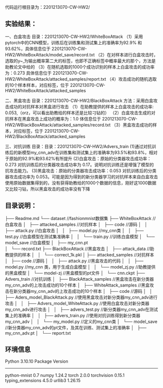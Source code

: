 代码运行根目录为：2201213070-CW-HW2/

## 实验结果：
一、白盒攻击
目录：2201213070-CW-HW2/WhiteBoxAttack
（1）采用pytorch中的CNN模型，训练后在训练集和测试集上的准确率为92.9% 和 93.62%，具体信息位于 2201213070-CW-HW2/WhiteBoxAttack/model_save/record.txt
（2）在对样本进行白盒攻击时，选取的y~,为输出概率第二大的标签，也即不正确标签中概率最大的那个，方法是助教论文中给的
（3）在随机选取的1000个成功识别的样本上白盒攻击的成功率为：0.273 具体信息位于 2201213070-CW-HW2/WhiteBoxAttack/attacked_samples/report.txt
（4）攻击成功的随机选取的10个样本样本，对应标签，位于 2201213070-CW-HW2/WhiteBoxAttack/attacked_samples 

二、黑盒攻击
目录：2201213070-CW-HW2/BlackBoxAttack
方法：采用白盒攻击成功的对抗样本对黑盒进行攻击
（1）在助教提供的样本上白盒攻击的成功率: 0.053,（orz，可以看出助教给的样本还是比较刁钻的）
（2）白盒攻击生成的对抗样本在黑盒攻击上成功的概率为：1.0 体信息位于 2201213070-CW-HW2/WBlackBoxAttack/attacked_samples/record.txt
（3）黑盒攻击成功的样本，对应标签，位于 2201213070-CW-HW2/BlackBoxAttack/attacked_samples 

三、对抗训练
目录：目录：2201213070-CW-HW2/Advers_train
(1)通过对抗训练后的新模型my_cnn_adv在训练集和测试集上的准确率为93.5%和93.8%，相对于原始的92.9%和93.62%有所提升
(2)白盒攻击：原始的分类器攻击成功率：0.273 对抗训练后的分类器攻击成功率为 0.17。说明对抗训练还是增强了模型的抗攻击能力。
(3)黑盒攻击：原始的分类器攻击成功率：0.053 对抗训练后的分类器攻击成功率为 0.053。可能是因为得到的新分类器学习的对抗样本来自白盒攻击使用原始数据集得到的，没有获得助教给的1000个数据的信息，刚好这1000数据又比较刁钻，所以黑盒攻击的成功率没有下降


## 目录说明：
├── Readme.md
└── dataset                                 //fashionmnist数据集
├── WhiteBoxAttack                          //白盒攻击
│   ├── attacked_samples                    //对抗样本
│   ├── code                                //源码
│   │   ├── attack.py                       //白盒攻击
│   │   ├── model.py                        //my_cnn类
│   │   ├── test.py                         //白盒模型在测试集准确率
│   │   └── train.py                        //训练白盒模型
│   └── model_save                          //白盒模型
│       ├── my_cnn.pt   
│       └── record.txt
├── BlackBoxAttack                          //黑盒攻击
│   ├── attack_data                         //助教提供的样本
│   │   └── correct_1k.pkl
│   ├── attacked_samples                    //对抗样本
│   ├── code                                //源码
│   │   ├── attack.py                       //黑盒攻击的代码
│   │   ├── model.py                        //my_cnn 类，用于生成白盒模型
│   │   └── model_zj.py                     //助教提供的黑盒模型
│   └── model-zj                            //黑盒模型的pt文件
│       └── cnn.ckpt
├── Advers_train                            //对抗训练
│   ├── BlackAttack_samples                 //黑盒攻击在新分类器my_cnn_adv的上攻击成功的10个样本
│   ├── WhiteAttack_samples                 //黑盒攻击在新分类器my_cnn_adv的上攻击成功的10个样本
│   ├── code                                //源码
│   │   ├── Aders_model_BlackAttack.py      //使用黑盒攻击对新分类器my_cnn_adv进行攻击
│   │   ├── Advers_model_WhiteAttack.py     //使用白盒攻击对新分类器my_cnn_adv进行攻击
│   │   ├── advers_test.py                  //新分类器my_cnn_adv在测试集上的准确率
│   │   ├── advers_train.py                 //使用对抗训练得到新分类器my_cnn_adv
│   │   └── my_model.py                     //定义的my_cnn类
│   └── model_save                          //新分类器my_cnn_adv的pt文件，及其在训练、测试集上的准确率
│       ├── my_cnn_adv.pt
│       └── report.txt



## 环境信息
Python 3.10.10 
Package            Version
------------------ ---------
python-mnist       0.7
numpy              1.24.2
torch              2.0.0
torchvision        0.15.1
typing_extensions  4.5.0
urllib3            1.26.15